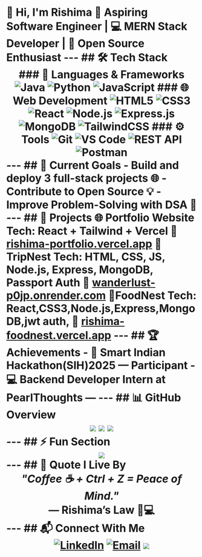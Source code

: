 # 👋 Hi, I'm Rishima 🚀 Aspiring Software Engineer | 💻 MERN Stack Developer | 🌟 Open Source Enthusiast --- ## 🛠️ Tech Stack <div align="center"> ### 🚀 Languages & Frameworks ![Java](https://img.shields.io/badge/Java-007396?style=for-the-badge&logo=java&logoColor=white) ![Python](https://img.shields.io/badge/Python-3776AB?style=for-the-badge&logo=python&logoColor=white) ![JavaScript](https://img.shields.io/badge/JavaScript-F7DF1E?style=for-the-badge&logo=javascript&logoColor=black) ### 🌐 Web Development ![HTML5](https://img.shields.io/badge/HTML5-E34F26?style=for-the-badge&logo=html5&logoColor=white) ![CSS3](https://img.shields.io/badge/CSS3-1572B6?style=for-the-badge&logo=css3&logoColor=white) ![React](https://img.shields.io/badge/React-20232A?style=for-the-badge&logo=react&logoColor=61DAFB) ![Node.js](https://img.shields.io/badge/Node.js-43853D?style=for-the-badge&logo=node.js&logoColor=white) ![Express.js](https://img.shields.io/badge/Express.js-404D59?style=for-the-badge) ![MongoDB](https://img.shields.io/badge/MongoDB-4EA94B?style=for-the-badge&logo=mongodb&logoColor=white) ![TailwindCSS](https://img.shields.io/badge/Tailwind_CSS-38B2AC?style=for-the-badge&logo=tailwind-css&logoColor=white) ### ⚙️ Tools ![Git](https://img.shields.io/badge/Git-F05032?style=for-the-badge&logo=git&logoColor=white) ![VS Code](https://img.shields.io/badge/VS%20Code-0078d7?style=for-the-badge&logo=visual-studio-code&logoColor=white) ![REST API](https://img.shields.io/badge/REST%20API-02569B?style=for-the-badge&logo=fastapi&logoColor=white) ![Postman](https://img.shields.io/badge/Postman-FF6C37?style=for-the-badge&logo=postman&logoColor=white) </div> --- ## 🎯 Current Goals - Build and deploy **3 full-stack projects** 🌐 - Contribute to **Open Source** 💡 - Improve **Problem-Solving with DSA** 🧩 --- ## 📂 Projects 🌐 **Portfolio Website** Tech: React + Tailwind + Vercel 🔗 [rishima-portfolio.vercel.app](https://rishima-portfolio.vercel.app/) 🧳 **TripNest** Tech: HTML, CSS, JS, Node.js, Express, MongoDB, Passport Auth 🔗 [wanderlust-p0jp.onrender.com](https://wanderlust-p0jp.onrender.com/) 🍴**FoodNest** Tech: React,CSS3,Node.js,Express,MongoDB,jwt auth, 🔗 [rishima-foodnest.vercel.app](https://rishima-foodnest.vercel.app/) --- ## 🏆 Achievements - 🚀 **Smart Indian Hackathon(SIH)2025** — Participant - 💻 **Backend Developer Intern at PearlThoughts** — --- ## 📊 GitHub Overview <div align="center"> <img src="https://github-readme-stats.vercel.app/api?username=rishima17&show_icons=true&theme=radical&hide_border=true" /> <img src="https://github-readme-streak-stats.herokuapp.com/?user=rishima17&theme=radical&hide_border=true" /> <img src="https://github-readme-stats.vercel.app/api/top-langs/?username=rishima17&layout=compact&theme=radical&hide_border=true" /> </div> --- ## ⚡ Fun Section <div align="center"> <img src="https://quotes-github-readme.vercel.app/api?type=horizontal&theme=radical" /> </div> --- ## 🌸 Quote I Live By <div align="center"> <i>"Coffee ☕ + Ctrl + Z = Peace of Mind."</i> <br /> — <b>Rishima’s Law 🌙💻</b> </div> --- ## 📬 Connect With Me <div align="center"> [![LinkedIn](https://img.shields.io/badge/LinkedIn-0077B5?style=for-the-badge&logo=linkedin&logoColor=white)](https://www.linkedin.com/in/rishima17) [![Email](https://img.shields.io/badge/Email-D14836?style=for-the-badge&logo=gmail&logoColor=white)](mailto:rishimamahajan17@gmail.com) <a href="https://rishima-portfolio.vercel.app/"><img src="https://img.shields.io/badge/-Portfolio-black?style=flat-square&logo=vercel&logoColor=white" /></a> </div>
